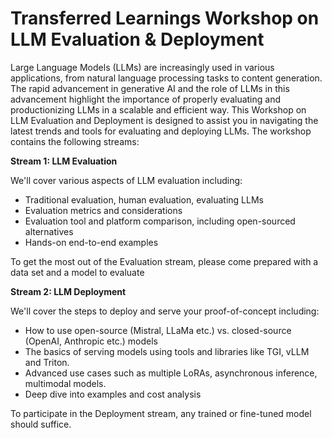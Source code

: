 # Transferred Learnings Workshop on LLM Evaluation & Deployment

Large Language Models (LLMs) are increasingly used in various applications, from natural language processing tasks to content generation. The rapid advancement in generative AI and the role of LLMs in this advancement highlight the importance of properly evaluating and productionizing LLMs in a scalable and efficient way. This Workshop on LLM Evaluation and Deployment is designed to assist you in navigating the latest trends and tools for evaluating and deploying LLMs. The workshop contains the following streams:

**Stream 1: LLM Evaluation**

We'll cover various aspects of LLM evaluation including:

* Traditional evaluation, human evaluation, evaluating LLMs
* Evaluation metrics and considerations
* Evaluation tool and platform comparison, including open-sourced alternatives
* Hands-on end-to-end examples

To get the most out of the Evaluation stream, please come prepared with a data set and a model to evaluate

**Stream 2: LLM Deployment**

We'll cover the steps to deploy and serve your proof-of-concept including:

* How to use open-source (Mistral, LLaMa etc.) vs. closed-source (OpenAI, Anthropic etc.) models
* The basics of serving models using tools and libraries like TGI, vLLM and Triton.
* Advanced use cases such as multiple LoRAs, asynchronous inference, multimodal models.
* Deep dive into examples and cost analysis

To participate in the Deployment stream, any trained or fine-tuned model should suffice. 


